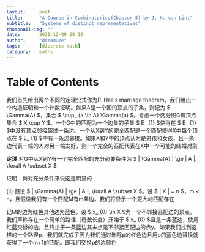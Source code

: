 ```yaml
---
layout:     post
title:      "A Course in Combinatorics(Chapter 5) by J. H. van Lint"
subtitle:   "Systems of distinct representatives"
thumbnail-img: ""
date:       2021-12-09 08:10
author:     "dreamume"
tags: 		[discrete math]
category:   maths
---
```

<head>
    <script src="https://cdn.mathjax.org/mathjax/latest/MathJax.js?config=TeX-AMS-MML_HTMLorMML" type="text/javascript"></script>
    <script type="text/x-mathjax-config">
        MathJax.Hub.Config({
            tex2jax: {
            skipTags: ['script', 'noscript', 'style', 'textarea', 'pre'],
            inlineMath: [['$','$']]
            }
        });
    </script>
</head>

# Table of Contents



我们首先给出两个不同的定理公式作为P. Hall's marriage theorem。我们给出一个构造证明和一个计数证明。如果A是一个图的顶点的子集，则记为 $ \\Gamma(A) $，集合 $ \\cup_ {a \\in A} \\Gamma(a) $。考虑一个两分图G有顶点集合 $ X \\cup Y $。一个G中的匹配为一个边集的子集 $ E_ {1} $使得在 $ E_ {1} $中没有顶点邻接超过一条边。一个从X到Y的完全匹配是一个匹配使得X中每个顶点在 $ E_ {1} $中有一条边邻接。如果X和Y中的顶点认为是男孩和女孩，且一条边代表一端的人对另一端友好，则一个完全的匹配代表在X中一个可能的结婚对象

**定理** 对G中从X到Y有一个完全匹配的充分必要条件为 $ \| \\Gamma(A) \| \\ge \| A \|, \\forall A \\subset X $

证明：(i)对充分条件来说这是明显的

(ii) 假设 $ \| \\Gamma(A) \| \\ge \| A \|, \\forall A \\subset X $。设 $ \| X \| = n $，m < n，且假设我们有一个匹配M有m条边。我们将显示一个更大的匹配存在

记M的边为红色其他边为蓝色。设 $ x_ {0} \\in X $为一个不邻接匹配边的顶点。我们声称存在一个简单的路径（奇数长度）开始于 $ x_ {0} $且是一条蓝边，使用红蓝交替的边，且终止于一条蓝边其末点是不邻接匹配边的点y。如果我们找到这样的一个路径p，我们就完成了因为我们通过删除p的红色边且用p的蓝色边替换就获得了一个m+1的匹配。即我们交换p的边颜色
